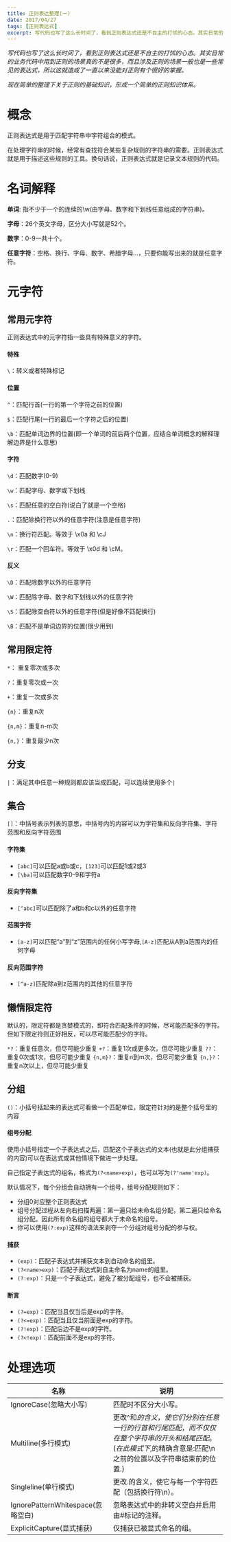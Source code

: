```yaml
---
title: 正则表达整理(一)
date: 2017/04/27
tags: [正则表达式]
excerpt: 写代码也写了这么长时间了，看到正则表达式还是不自主的打怵的心态。其实日常的业务代码中用到正则的场景真的不是很多，而且涉及正则的场景一般也是一些常见的表达式，所以这就造成了一直以来没能对正则有个很好的掌握。
---
```


*写代码也写了这么长时间了，看到正则表达式还是不自主的打怵的心态。其实日常的业务代码中用到正则的场景真的不是很多，而且涉及正则的场景一般也是一些常见的表达式，所以这就造成了一直以来没能对正则有个很好的掌握。*

*现在简单的整理下关于正则的基础知识，形成一个简单的正则知识体系。*

# 概念

正则表达式是用于匹配字符串中字符组合的模式。

在处理字符串的时候，经常有查找符合某些复杂规则的字符串的需要。正则表达式就是用于描述这些规则的工具。换句话说，正则表达式就是记录文本规则的代码。

# 名词解释

**单词**: 指不少于一个的连续的\w(由字母、数字和下划线任意组成的字符串)。

**字母**：26个英文字母，区分大小写就是52个。

**数字**：0-9一共十个。

**任意字符**：空格、换行、字母、数字、希腊字母...，只要你能写出来的就是任意字符。

# 元字符

## 常用元字符

正则表达式中的元字符指一些具有特殊意义的字符。

#### 特殊

`\`：转义或者特殊标记

#### 位置

`^`：匹配行首(一行的第一个字符之前的位置)

`$`：匹配行尾(一行的最后一个字符之后的位置)

`\b`：匹配单词边界的位置(即一个单词的前后两个位置，应结合单词概念的解释理解边界是什么意思)

#### 字符

`\d`：匹配数字(0-9)

`\w`：匹配字母、数字或下划线

`\s`：匹配任意的空白符(说白了就是一个空格)

`.`：匹配除换行符以外的任意字符(注意是任意字符)

`\n`：换行符匹配。等效于 \x0a 和 \cJ

`\r`：匹配一个回车符。等效于 \x0d 和 \cM。
#### 反义

`\D`：匹配除数字以外的任意字符

`\W`：匹配除字母、数字和下划线以外的任意字符

`\S`：匹配除空白符以外的任意字符(但是好像不匹配换行)

`\B`：匹配不是单词边界的位置(很少用到)

## 常用限定符

`*`： 重复零次或多次

`?`：重复零次或一次

`+`：重复一次或多次

`{n}`：重复n次

`{n,m}`：重复n-m次

`{n,}`：重复最少n次

## 分支

`|`：满足其中任意一种规则都应该当成匹配，可以连续使用多个`|`

## 集合

`[]`：中括号表示列表的意思，中括号内的内容可以为字符集和反向字符集、字符范围和反向字符范围

#### 字符集

- `[abc]`可以匹配a或b或c，`[123]`可以匹配1或2或3
- `[\ba]`可以匹配数字0-9和字符a

#### 反向字符集

- `[^abc]`可以匹配除了a和b和c以外的任意字符

#### 范围字符

- `[a-z]`可以匹配“a”到“z”范围内的任何小写字母,`[A-z]`匹配从A到a范围内的任何字母

#### 反向范围字符

- `[^a-z]`匹配除a到z范围内的其他的任意字符

## 懒惰限定符

默认的，限定符都是贪婪模式的，即符合匹配条件的时候，尽可能匹配多的字符。但如下限定符则正好相反，可以尽可能匹配少的字符。

`*?`：重复任意次，但尽可能少重复
`+?`：重复1次或更多次，但尽可能少重复
`??`：重复0次或1次，但尽可能少重复
`{n,m}?`：重复n到m次，但尽可能少重复
`{n,}?`：重复n次以上，但尽可能少重复

## 分组

`()`：小括号括起来的表达式可看做一个匹配单位，限定符针对的是整个括号里的内容

#### 组号分配

使用小括号指定一个子表达式之后，匹配这个子表达式的文本(也就是此分组捕获的内容)可以在表达式或其他情境下做进一步处理。

自己指定子表达式的组名，格式为`(?<name>exp)`，也可以写为`(?'name'exp)`。

默认情况下，每个分组会自动拥有一个组号，组号分配规则如下：

- 分组0对应整个正则表达式
- 组号分配过程从左向右扫描两遍：第一遍只给未命名组分配，第二遍只给命名组分配。因此所有命名组的组号都大于未命名的组号。
- 你可以使用`(?:exp)`这样的语法来剥夺一个分组对组号分配的参与权。

#### 捕获

- `(exp)`：匹配子表达式并捕获文本到自动命名的组里。
- `(?<name>exp)`：匹配子表达式到自主命名为name的组里。
- `(?:exp)`：只是一个子表达式，避免了被分配组号，也不会被捕获。

#### 断言

- `(?=exp)`：匹配当且仅当后是exp的字符。
- `(?<=exp)`：匹配当且仅当前面是exp的字符。
- `(?!exp)`：匹配后边不是exp的字符。
- `(?<!exp)`：匹配前面不是exp的字符。


# 处理选项

名称|	说明
--|--
IgnoreCase(忽略大小写)	|匹配时不区分大小写。
Multiline(多行模式)	|更改^和$的含义，使它们分别在任意一行的行首和行尾匹配，而不仅仅在整个字符串的开头和结尾匹配。(在此模式下,$的精确含意是:匹配\n之前的位置以及字符串结束前的位置.)
Singleline(单行模式)	|更改.的含义，使它与每一个字符匹配（包括换行符\n）。
IgnorePatternWhitespace(忽略空白)|	忽略表达式中的非转义空白并启用由#标记的注释。
ExplicitCapture(显式捕获)	|仅捕获已被显式命名的组。